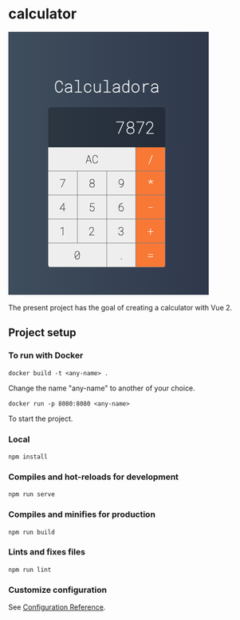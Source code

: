 # calculator

![Screen Calculator](./public/screen/screen.png)

The present project has the goal of creating a calculator with Vue 2.

## Project setup

### To run with Docker

```
docker build -t <any-name> .
```

Change the name "any-name" to another of your choice.

```
docker run -p 8080:8080 <any-name>
```

To start the project.

### Local
```
npm install
```

### Compiles and hot-reloads for development
```
npm run serve
```

### Compiles and minifies for production
```
npm run build
```

### Lints and fixes files
```
npm run lint
```

### Customize configuration
See [Configuration Reference](https://cli.vuejs.org/config/).
